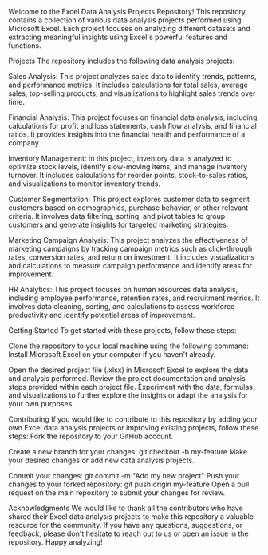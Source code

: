 Welcome to the Excel Data Analysis Projects Repository! This repository contains a collection of various data analysis projects performed using Microsoft Excel. Each project focuses on analyzing different datasets and extracting meaningful insights using Excel's powerful features and functions.

Projects
The repository includes the following data analysis projects:

Sales Analysis: This project analyzes sales data to identify trends, patterns, and performance metrics. It includes calculations for total sales, average sales, top-selling products, and visualizations to highlight sales trends over time.

Financial Analysis: This project focuses on financial data analysis, including calculations for profit and loss statements, cash flow analysis, and financial ratios. It provides insights into the financial health and performance of a company.

Inventory Management: In this project, inventory data is analyzed to optimize stock levels, identify slow-moving items, and manage inventory turnover. It includes calculations for reorder points, stock-to-sales ratios, and visualizations to monitor inventory trends.

Customer Segmentation: This project explores customer data to segment customers based on demographics, purchase behavior, or other relevant criteria. It involves data filtering, sorting, and pivot tables to group customers and generate insights for targeted marketing strategies.

Marketing Campaign Analysis: This project analyzes the effectiveness of marketing campaigns by tracking campaign metrics such as click-through rates, conversion rates, and return on investment. It includes visualizations and calculations to measure campaign performance and identify areas for improvement.

HR Analytics: This project focuses on human resources data analysis, including employee performance, retention rates, and recruitment metrics. It involves data cleaning, sorting, and calculations to assess workforce productivity and identify potential areas of improvement.

Getting Started
To get started with these projects, follow these steps:

Clone the repository to your local machine using the following command:
Install Microsoft Excel on your computer if you haven't already.

Open the desired project file (.xlsx) in Microsoft Excel to explore the data and analysis performed.
Review the project documentation and analysis steps provided within each project file.
Experiment with the data, formulas, and visualizations to further explore the insights or adapt the analysis for your own purposes.

Contributing
If you would like to contribute to this repository by adding your own Excel data analysis projects or improving existing projects, follow these steps:
Fork the repository to your GitHub account.

Create a new branch for your changes:
git checkout -b my-feature
Make your desired changes or add new data analysis projects.

Commit your changes:
git commit -m "Add my new project"
Push your changes to your forked repository:
git push origin my-feature
Open a pull request on the main repository to submit your changes for review.

Acknowledgments
We would like to thank all the contributors who have shared their Excel data analysis projects to make this repository a valuable resource for the community.
If you have any questions, suggestions, or feedback, please don't hesitate to reach out to us or open an issue in the repository. Happy analyzing!

